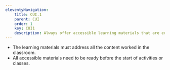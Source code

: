 ```yaml
---
eleventyNavigation:
    title: CUI.1
    parent: CUI
    order: 1
    key: CUI1
    description: Always offer accessible learning materials that are equivalent to those offered to sighted peers. Provide full participation possibilities for blind students to share knowledge with peers.
---
```

- The learning materials must address all the content worked in the classroom.
- All accessible materials need to be ready before the start of activities or classes.
